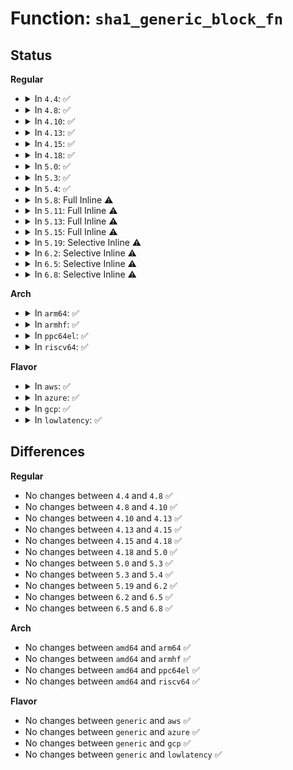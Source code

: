 # Function: <code>sha1_generic_block_fn</code>

## Status
<b>Regular</b>
<ul>
<li>
<details>
<summary>In <code>4.4</code>: ✅</summary>

```c
void sha1_generic_block_fn(struct sha1_state *sst, const u8 *src, int blocks);
```

**Collision:** Unique Static

**Inline:** No

**Transformation:** False

**Instances:**

```
In crypto/sha1_generic.c (ffffffff813a57b0)
Location: crypto/sha1_generic.c:29
Inline: False
Direct callers:
  - crypto/sha1_generic.c:crypto_sha1_finup
  - crypto/sha1_generic.c:crypto_sha1_finup
  - crypto/sha1_generic.c:crypto_sha1_finup
  - crypto/sha1_generic.c:crypto_sha1_finup
  - crypto/sha1_generic.c:crypto_sha1_update
  - crypto/sha1_generic.c:crypto_sha1_update
```
**Symbols:**

```
ffffffff813a57b0-ffffffff813a583b: sha1_generic_block_fn (STB_LOCAL)
```
</details>
</li>
<li>
<details>
<summary>In <code>4.8</code>: ✅</summary>

```c
void sha1_generic_block_fn(struct sha1_state *sst, const u8 *src, int blocks);
```

**Collision:** Unique Static

**Inline:** No

**Transformation:** False

**Instances:**

```
In crypto/sha1_generic.c (ffffffff813e2f80)
Location: crypto/sha1_generic.c:36
Inline: False
Direct callers:
  - crypto/sha1_generic.c:crypto_sha1_finup
  - crypto/sha1_generic.c:crypto_sha1_finup
  - crypto/sha1_generic.c:sha1_final
  - crypto/sha1_generic.c:sha1_final
  - crypto/sha1_generic.c:crypto_sha1_update
  - crypto/sha1_generic.c:crypto_sha1_update
```
**Symbols:**

```
ffffffff813e2f80-ffffffff813e300b: sha1_generic_block_fn (STB_LOCAL)
```
</details>
</li>
<li>
<details>
<summary>In <code>4.10</code>: ✅</summary>

```c
void sha1_generic_block_fn(struct sha1_state *sst, const u8 *src, int blocks);
```

**Collision:** Unique Static

**Inline:** No

**Transformation:** False

**Instances:**

```
In crypto/sha1_generic.c (ffffffff813fbfa0)
Location: crypto/sha1_generic.c:36
Inline: False
Direct callers:
  - crypto/sha1_generic.c:crypto_sha1_finup
  - crypto/sha1_generic.c:crypto_sha1_finup
  - crypto/sha1_generic.c:sha1_final
  - crypto/sha1_generic.c:sha1_final
  - crypto/sha1_generic.c:crypto_sha1_update
  - crypto/sha1_generic.c:crypto_sha1_update
```
**Symbols:**

```
ffffffff813fbfa0-ffffffff813fc02b: sha1_generic_block_fn (STB_LOCAL)
```
</details>
</li>
<li>
<details>
<summary>In <code>4.13</code>: ✅</summary>

```c
void sha1_generic_block_fn(struct sha1_state *sst, const u8 *src, int blocks);
```

**Collision:** Unique Static

**Inline:** No

**Transformation:** False

**Instances:**

```
In crypto/sha1_generic.c (ffffffff81409280)
Location: crypto/sha1_generic.c:36
Inline: False
Direct callers:
  - crypto/sha1_generic.c:crypto_sha1_finup
  - crypto/sha1_generic.c:crypto_sha1_finup
  - crypto/sha1_generic.c:sha1_final
  - crypto/sha1_generic.c:sha1_final
  - crypto/sha1_generic.c:crypto_sha1_update
  - crypto/sha1_generic.c:crypto_sha1_update
```
**Symbols:**

```
ffffffff81409280-ffffffff81409309: sha1_generic_block_fn (STB_LOCAL)
```
</details>
</li>
<li>
<details>
<summary>In <code>4.15</code>: ✅</summary>

```c
void sha1_generic_block_fn(struct sha1_state *sst, const u8 *src, int blocks);
```

**Collision:** Unique Static

**Inline:** No

**Transformation:** False

**Instances:**

```
In crypto/sha1_generic.c (ffffffff81431ca0)
Location: crypto/sha1_generic.c:36
Inline: False
Direct callers:
  - crypto/sha1_generic.c:crypto_sha1_finup
  - crypto/sha1_generic.c:crypto_sha1_finup
  - crypto/sha1_generic.c:sha1_final
  - crypto/sha1_generic.c:sha1_final
  - crypto/sha1_generic.c:crypto_sha1_update
  - crypto/sha1_generic.c:crypto_sha1_update
```
**Symbols:**

```
ffffffff81431ca0-ffffffff81431d29: sha1_generic_block_fn (STB_LOCAL)
```
</details>
</li>
<li>
<details>
<summary>In <code>4.18</code>: ✅</summary>

```c
void sha1_generic_block_fn(struct sha1_state *sst, const u8 *src, int blocks);
```

**Collision:** Unique Static

**Inline:** No

**Transformation:** False

**Instances:**

```
In crypto/sha1_generic.c (ffffffff81464800)
Location: crypto/sha1_generic.c:36
Inline: False
Direct callers:
  - crypto/sha1_generic.c:crypto_sha1_finup
  - crypto/sha1_generic.c:crypto_sha1_finup
  - crypto/sha1_generic.c:sha1_final
  - crypto/sha1_generic.c:sha1_final
  - crypto/sha1_generic.c:crypto_sha1_update
  - crypto/sha1_generic.c:crypto_sha1_update
```
**Symbols:**

```
ffffffff81464800-ffffffff8146488b: sha1_generic_block_fn (STB_LOCAL)
```
</details>
</li>
<li>
<details>
<summary>In <code>5.0</code>: ✅</summary>

```c
void sha1_generic_block_fn(struct sha1_state *sst, const u8 *src, int blocks);
```

**Collision:** Unique Static

**Inline:** No

**Transformation:** False

**Instances:**

```
In crypto/sha1_generic.c (ffffffff81482470)
Location: crypto/sha1_generic.c:36
Inline: False
Direct callers:
  - crypto/sha1_generic.c:crypto_sha1_finup
  - crypto/sha1_generic.c:crypto_sha1_finup
  - crypto/sha1_generic.c:sha1_final
  - crypto/sha1_generic.c:sha1_final
  - crypto/sha1_generic.c:crypto_sha1_update
  - crypto/sha1_generic.c:crypto_sha1_update
```
**Symbols:**

```
ffffffff81482470-ffffffff814824fb: sha1_generic_block_fn (STB_LOCAL)
```
</details>
</li>
<li>
<details>
<summary>In <code>5.3</code>: ✅</summary>

```c
void sha1_generic_block_fn(struct sha1_state *sst, const u8 *src, int blocks);
```

**Collision:** Unique Static

**Inline:** No

**Transformation:** False

**Instances:**

```
In crypto/sha1_generic.c (ffffffff814b06b0)
Location: crypto/sha1_generic.c:31
Inline: False
Direct callers:
  - crypto/sha1_generic.c:crypto_sha1_finup
  - crypto/sha1_generic.c:crypto_sha1_finup
  - crypto/sha1_generic.c:sha1_final
  - crypto/sha1_generic.c:sha1_final
  - crypto/sha1_generic.c:crypto_sha1_update
  - crypto/sha1_generic.c:crypto_sha1_update
```
**Symbols:**

```
ffffffff814b06b0-ffffffff814b073b: sha1_generic_block_fn (STB_LOCAL)
```
</details>
</li>
<li>
<details>
<summary>In <code>5.4</code>: ✅</summary>

```c
void sha1_generic_block_fn(struct sha1_state *sst, const u8 *src, int blocks);
```

**Collision:** Unique Static

**Inline:** No

**Transformation:** False

**Instances:**

```
In crypto/sha1_generic.c (ffffffff814cb320)
Location: crypto/sha1_generic.c:31
Inline: False
Direct callers:
  - crypto/sha1_generic.c:crypto_sha1_finup
  - crypto/sha1_generic.c:crypto_sha1_finup
  - crypto/sha1_generic.c:sha1_final
  - crypto/sha1_generic.c:sha1_final
  - crypto/sha1_generic.c:crypto_sha1_update
  - crypto/sha1_generic.c:crypto_sha1_update
```
**Symbols:**

```
ffffffff814cb320-ffffffff814cb3ab: sha1_generic_block_fn (STB_LOCAL)
```
</details>
</li>
<li>
<details>
<summary>In <code>5.8</code>: Full Inline ⚠️</summary>

**Collision:** Unique Static

**Inline:** Full

**Transformation:** False

**Instances:**

```
In crypto/sha1_generic.c (ffffffff8152ab10)
Location: crypto/sha1_generic.c:30
Inline: True
Inline callers:
  - crypto/sha1_generic.c:crypto_sha1_finup
  - crypto/sha1_generic.c:crypto_sha1_finup
  - crypto/sha1_generic.c:sha1_final
  - crypto/sha1_generic.c:sha1_final
  - crypto/sha1_generic.c:crypto_sha1_update
  - crypto/sha1_generic.c:crypto_sha1_update
```
</details>
</li>
<li>
<details>
<summary>In <code>5.11</code>: Full Inline ⚠️</summary>

**Collision:** Unique Static

**Inline:** Full

**Transformation:** False

**Instances:**

```
In crypto/sha1_generic.c (ffffffff81547ae0)
Location: crypto/sha1_generic.c:30
Inline: True
Inline callers:
  - crypto/sha1_generic.c:crypto_sha1_finup
  - crypto/sha1_generic.c:crypto_sha1_finup
  - crypto/sha1_generic.c:sha1_final
  - crypto/sha1_generic.c:sha1_final
  - crypto/sha1_generic.c:crypto_sha1_update
  - crypto/sha1_generic.c:crypto_sha1_update
```
</details>
</li>
<li>
<details>
<summary>In <code>5.13</code>: Full Inline ⚠️</summary>

**Collision:** Unique Static

**Inline:** Full

**Transformation:** False

**Instances:**

```
In crypto/sha1_generic.c (ffffffff815501a0)
Location: crypto/sha1_generic.c:30
Inline: True
Inline callers:
  - crypto/sha1_generic.c:crypto_sha1_finup
  - crypto/sha1_generic.c:crypto_sha1_finup
  - crypto/sha1_generic.c:sha1_final
  - crypto/sha1_generic.c:sha1_final
  - crypto/sha1_generic.c:crypto_sha1_update
  - crypto/sha1_generic.c:crypto_sha1_update
```
</details>
</li>
<li>
<details>
<summary>In <code>5.15</code>: Full Inline ⚠️</summary>

**Collision:** Unique Static

**Inline:** Full

**Transformation:** False

**Instances:**

```
In crypto/sha1_generic.c (ffffffff815b0b20)
Location: crypto/sha1_generic.c:30
Inline: True
Inline callers:
  - crypto/sha1_generic.c:crypto_sha1_finup
  - crypto/sha1_generic.c:crypto_sha1_finup
  - crypto/sha1_generic.c:sha1_final
  - crypto/sha1_generic.c:sha1_final
  - crypto/sha1_generic.c:crypto_sha1_update
  - crypto/sha1_generic.c:crypto_sha1_update
```
</details>
</li>
<li>
<details>
<summary>In <code>5.19</code>: Selective Inline ⚠️</summary>

```c
void sha1_generic_block_fn(struct sha1_state *sst, const u8 *src, int blocks);
```

**Collision:** Unique Static

**Inline:** Selective

**Transformation:** False

**Instances:**

```
In crypto/sha1_generic.c (ffffffff8165907d)
Location: crypto/sha1_generic.c:30
Inline: True
Inline callers:
  - crypto/sha1_generic.c:sha1_final
  - crypto/sha1_generic.c:sha1_final
  - crypto/sha1_generic.c:crypto_sha1_update
  - crypto/sha1_generic.c:crypto_sha1_update
```
**Symbols:**

```
ffffffff81658f40-ffffffff81658fd9: sha1_generic_block_fn (STB_LOCAL)
```
</details>
</li>
<li>
<details>
<summary>In <code>6.2</code>: Selective Inline ⚠️</summary>

```c
void sha1_generic_block_fn(struct sha1_state *sst, const u8 *src, int blocks);
```

**Collision:** Unique Static

**Inline:** Selective

**Transformation:** False

**Instances:**

```
In crypto/sha1_generic.c (ffffffff817134fd)
Location: crypto/sha1_generic.c:30
Inline: True
Inline callers:
  - crypto/sha1_generic.c:sha1_final
  - crypto/sha1_generic.c:sha1_final
```
**Symbols:**

```
ffffffff817133b0-ffffffff81713449: sha1_generic_block_fn (STB_LOCAL)
```
</details>
</li>
<li>
<details>
<summary>In <code>6.5</code>: Selective Inline ⚠️</summary>

```c
void sha1_generic_block_fn(struct sha1_state *sst, const u8 *src, int blocks);
```

**Collision:** Unique Static

**Inline:** Selective

**Transformation:** False

**Instances:**

```
In crypto/sha1_generic.c (ffffffff8174e0c0)
Location: crypto/sha1_generic.c:30
Inline: True
```
**Symbols:**

```
ffffffff8174e0c0-ffffffff8174e159: sha1_generic_block_fn (STB_LOCAL)
```
</details>
</li>
<li>
<details>
<summary>In <code>6.8</code>: Selective Inline ⚠️</summary>

```c
void sha1_generic_block_fn(struct sha1_state *sst, const u8 *src, int blocks);
```

**Collision:** Unique Static

**Inline:** Selective

**Transformation:** False

**Instances:**

```
In crypto/sha1_generic.c (ffffffff8178fd10)
Location: crypto/sha1_generic.c:30
Inline: True
```
**Symbols:**

```
ffffffff8178fd10-ffffffff8178fda9: sha1_generic_block_fn (STB_LOCAL)
```
</details>
</li>
</ul>
<b>Arch</b>
<ul>
<li>
<details>
<summary>In <code>arm64</code>: ✅</summary>

```c
void sha1_generic_block_fn(struct sha1_state *sst, const u8 *src, int blocks);
```

**Collision:** Unique Static

**Inline:** No

**Transformation:** False

**Instances:**

```
In crypto/sha1_generic.c (ffff8000105c7210)
Location: crypto/sha1_generic.c:31
Inline: False
Direct callers:
  - crypto/sha1_generic.c:crypto_sha1_finup
  - crypto/sha1_generic.c:crypto_sha1_finup
  - crypto/sha1_generic.c:crypto_sha1_finup
  - crypto/sha1_generic.c:crypto_sha1_finup
  - crypto/sha1_generic.c:crypto_sha1_update
  - crypto/sha1_generic.c:crypto_sha1_update
```
**Symbols:**

```
ffff8000105c7210-ffff8000105c72bc: sha1_generic_block_fn (STB_LOCAL)
```
</details>
</li>
<li>
<details>
<summary>In <code>armhf</code>: ✅</summary>

```c
void sha1_generic_block_fn(struct sha1_state *sst, const u8 *src, int blocks);
```

**Collision:** Unique Static

**Inline:** No

**Transformation:** False

**Instances:**

```
In crypto/sha1_generic.c (c0773e44)
Location: crypto/sha1_generic.c:31
Inline: False
Direct callers:
  - crypto/sha1_generic.c:crypto_sha1_finup
  - crypto/sha1_generic.c:crypto_sha1_finup
  - crypto/sha1_generic.c:sha1_final
  - crypto/sha1_generic.c:sha1_final
  - crypto/sha1_generic.c:crypto_sha1_update
  - crypto/sha1_generic.c:crypto_sha1_update
```
**Symbols:**

```
c0773e44-c0773edc: sha1_generic_block_fn (STB_LOCAL)
```
</details>
</li>
<li>
<details>
<summary>In <code>ppc64el</code>: ✅</summary>

```c
void sha1_generic_block_fn(struct sha1_state *sst, const u8 *src, int blocks);
```

**Collision:** Unique Static

**Inline:** No

**Transformation:** False

**Instances:**

```
In crypto/sha1_generic.c (c000000000750da0)
Location: crypto/sha1_generic.c:31
Inline: False
Direct callers:
  - crypto/sha1_generic.c:crypto_sha1_finup
  - crypto/sha1_generic.c:crypto_sha1_finup
  - crypto/sha1_generic.c:sha1_final
  - crypto/sha1_generic.c:sha1_final
  - crypto/sha1_generic.c:crypto_sha1_update
  - crypto/sha1_generic.c:crypto_sha1_update
```
**Symbols:**

```
c000000000750da0-c000000000750ea4: sha1_generic_block_fn (STB_LOCAL)
```
</details>
</li>
<li>
<details>
<summary>In <code>riscv64</code>: ✅</summary>

```c
void sha1_generic_block_fn(struct sha1_state *sst, const u8 *src, int blocks);
```

**Collision:** Unique Static

**Inline:** No

**Transformation:** False

**Instances:**

```
In crypto/sha1_generic.c (ffffffe00040b2ee)
Location: crypto/sha1_generic.c:31
Inline: False
Direct callers:
  - crypto/sha1_generic.c:crypto_sha1_finup
  - crypto/sha1_generic.c:crypto_sha1_finup
  - crypto/sha1_generic.c:sha1_final
  - crypto/sha1_generic.c:sha1_final
  - crypto/sha1_generic.c:crypto_sha1_update
  - crypto/sha1_generic.c:crypto_sha1_update
```
**Symbols:**

```
ffffffe00040b2ee-ffffffe00040b370: sha1_generic_block_fn (STB_LOCAL)
```
</details>
</li>
</ul>
<b>Flavor</b>
<ul>
<li>
<details>
<summary>In <code>aws</code>: ✅</summary>

```c
void sha1_generic_block_fn(struct sha1_state *sst, const u8 *src, int blocks);
```

**Collision:** Unique Static

**Inline:** No

**Transformation:** False

**Instances:**

```
In crypto/sha1_generic.c (ffffffff814c3900)
Location: crypto/sha1_generic.c:31
Inline: False
Direct callers:
  - crypto/sha1_generic.c:crypto_sha1_finup
  - crypto/sha1_generic.c:crypto_sha1_finup
  - crypto/sha1_generic.c:sha1_final
  - crypto/sha1_generic.c:sha1_final
  - crypto/sha1_generic.c:crypto_sha1_update
  - crypto/sha1_generic.c:crypto_sha1_update
```
**Symbols:**

```
ffffffff814c3900-ffffffff814c398b: sha1_generic_block_fn (STB_LOCAL)
```
</details>
</li>
<li>
<details>
<summary>In <code>azure</code>: ✅</summary>

```c
void sha1_generic_block_fn(struct sha1_state *sst, const u8 *src, int blocks);
```

**Collision:** Unique Static

**Inline:** No

**Transformation:** False

**Instances:**

```
In crypto/sha1_generic.c (ffffffff814b4320)
Location: crypto/sha1_generic.c:31
Inline: False
Direct callers:
  - crypto/sha1_generic.c:crypto_sha1_finup
  - crypto/sha1_generic.c:crypto_sha1_finup
  - crypto/sha1_generic.c:sha1_final
  - crypto/sha1_generic.c:sha1_final
  - crypto/sha1_generic.c:crypto_sha1_update
  - crypto/sha1_generic.c:crypto_sha1_update
```
**Symbols:**

```
ffffffff814b4320-ffffffff814b43ab: sha1_generic_block_fn (STB_LOCAL)
```
</details>
</li>
<li>
<details>
<summary>In <code>gcp</code>: ✅</summary>

```c
void sha1_generic_block_fn(struct sha1_state *sst, const u8 *src, int blocks);
```

**Collision:** Unique Static

**Inline:** No

**Transformation:** False

**Instances:**

```
In crypto/sha1_generic.c (ffffffff814bf990)
Location: crypto/sha1_generic.c:31
Inline: False
Direct callers:
  - crypto/sha1_generic.c:crypto_sha1_finup
  - crypto/sha1_generic.c:crypto_sha1_finup
  - crypto/sha1_generic.c:sha1_final
  - crypto/sha1_generic.c:sha1_final
  - crypto/sha1_generic.c:crypto_sha1_update
  - crypto/sha1_generic.c:crypto_sha1_update
```
**Symbols:**

```
ffffffff814bf990-ffffffff814bfa1b: sha1_generic_block_fn (STB_LOCAL)
```
</details>
</li>
<li>
<details>
<summary>In <code>lowlatency</code>: ✅</summary>

```c
void sha1_generic_block_fn(struct sha1_state *sst, const u8 *src, int blocks);
```

**Collision:** Unique Static

**Inline:** No

**Transformation:** False

**Instances:**

```
In crypto/sha1_generic.c (ffffffff814d8460)
Location: crypto/sha1_generic.c:31
Inline: False
Direct callers:
  - crypto/sha1_generic.c:crypto_sha1_finup
  - crypto/sha1_generic.c:crypto_sha1_finup
  - crypto/sha1_generic.c:sha1_final
  - crypto/sha1_generic.c:sha1_final
  - crypto/sha1_generic.c:crypto_sha1_update
  - crypto/sha1_generic.c:crypto_sha1_update
```
**Symbols:**

```
ffffffff814d8460-ffffffff814d84eb: sha1_generic_block_fn (STB_LOCAL)
```
</details>
</li>
</ul>

## Differences
<b>Regular</b>
<ul>
<li>
No changes between <code>4.4</code> and <code>4.8</code> ✅
</li>
<li>
No changes between <code>4.8</code> and <code>4.10</code> ✅
</li>
<li>
No changes between <code>4.10</code> and <code>4.13</code> ✅
</li>
<li>
No changes between <code>4.13</code> and <code>4.15</code> ✅
</li>
<li>
No changes between <code>4.15</code> and <code>4.18</code> ✅
</li>
<li>
No changes between <code>4.18</code> and <code>5.0</code> ✅
</li>
<li>
No changes between <code>5.0</code> and <code>5.3</code> ✅
</li>
<li>
No changes between <code>5.3</code> and <code>5.4</code> ✅
</li>
<li>
No changes between <code>5.19</code> and <code>6.2</code> ✅
</li>
<li>
No changes between <code>6.2</code> and <code>6.5</code> ✅
</li>
<li>
No changes between <code>6.5</code> and <code>6.8</code> ✅
</li>
</ul>
<b>Arch</b>
<ul>
<li>
No changes between <code>amd64</code> and <code>arm64</code> ✅
</li>
<li>
No changes between <code>amd64</code> and <code>armhf</code> ✅
</li>
<li>
No changes between <code>amd64</code> and <code>ppc64el</code> ✅
</li>
<li>
No changes between <code>amd64</code> and <code>riscv64</code> ✅
</li>
</ul>
<b>Flavor</b>
<ul>
<li>
No changes between <code>generic</code> and <code>aws</code> ✅
</li>
<li>
No changes between <code>generic</code> and <code>azure</code> ✅
</li>
<li>
No changes between <code>generic</code> and <code>gcp</code> ✅
</li>
<li>
No changes between <code>generic</code> and <code>lowlatency</code> ✅
</li>
</ul>
